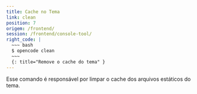 ```yaml
---
title: Cache no Tema
link: clean
position: 7
origem: /frontend/ 
session: /frontend/console-tool/
right_code: |
  ~~~ bash
  $ opencode clean
  ~~~
  {: title="Remove o cache do tema" }
---
```


  Esse comando é responsável por limpar o cache dos arquivos estáticos do tema.

